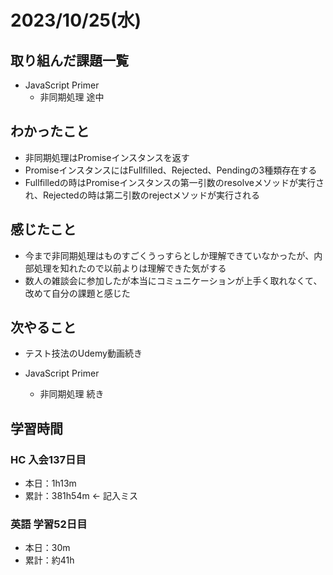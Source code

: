 # 2023/10/25(水)

## 取り組んだ課題一覧

- JavaScript Primer
  - 非同期処理 途中

## わかったこと

- 非同期処理はPromiseインスタンスを返す
- PromiseインスタンスにはFullfilled、Rejected、Pendingの3種類存在する
- Fullfilledの時はPromiseインスタンスの第一引数のresolveメソッドが実行され、Rejectedの時は第二引数のrejectメソッドが実行される

## 感じたこと

- 今まで非同期処理はものすごくうっすらとしか理解できていなかったが、内部処理を知れたので以前よりは理解できた気がする
- 数人の雑談会に参加したが本当にコミュニケーションが上手く取れなくて、改めて自分の課題と感じた

## 次やること

- テスト技法のUdemy動画続き

- JavaScript Primer
  - 非同期処理 続き

## 学習時間

### HC 入会137日目

- 本日：1h13m
- 累計：381h54m <- 記入ミス

### 英語 学習52日目

- 本日：30m
- 累計：約41h
